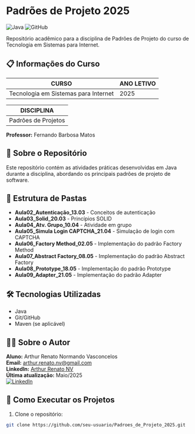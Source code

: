 # Padrões de Projeto 2025

![Java](https://img.shields.io/badge/Java-ED8B00?style=for-the-badge&logo=openjdk&logoColor=white)
![GitHub](https://img.shields.io/badge/GitHub-100000?style=for-the-badge&logo=github&logoColor=white)

Repositório acadêmico para a disciplina de Padrões de Projeto do curso de Tecnologia em Sistemas para Internet.

## 📋 Informações do Curso

| CURSO | ANO LETIVO |
|-------|-----------|
| Tecnologia em Sistemas para Internet | 2025 |

| DISCIPLINA |
|------------|
| Padrões de Projetos |

**Professor:** Fernando Barbosa Matos

## 🚀 Sobre o Repositório

Este repositório contém as atividades práticas desenvolvidas em Java durante a disciplina, abordando os principais padrões de projeto de software.

## 📂 Estrutura de Pastas

- **Aula02_Autenticação_13.03** - Conceitos de autenticação
- **Aula03_Solid_20.03** - Princípios SOLID
- **Aula04_Atv. Grupo_10.04** - Atividade em grupo
- **Aula05_Simula Login CAPTCHA_21.04** - Simulação de login com CAPTCHA
- **Aula06_Factory Method_02.05** - Implementação do padrão Factory Method
- **Aula07_Abstract Factory_08.05** - Implementação do padrão Abstract Factory
- **Aula08_Prototype_18.05** - Implementação do padrão Prototype
- **Aula09_Adapter_21.05** - Implementação do padrão Adapter

## 🛠 Tecnologias Utilizadas

- Java
- Git/GitHub
- Maven (se aplicável)

  
## 👨‍💻 Sobre o Autor
**Aluno:** Arthur Renato Normando Vasconcelos  
**Email:** arthur.renato.nv@gmail.com  
**LinkedIn:** [Arthur Renato NV](https://www.linkedin.com/in/arthur-renato-nv/)  
**Última atualização:** Maio/2025  
[![LinkedIn](https://img.shields.io/badge/LinkedIn-Connect-blue?style=flat-square&logo=linkedin)](https://www.linkedin.com/in/arthur-renato-nv/)

## 📝 Como Executar os Projetos

1. Clone o repositório:
```bash
git clone https://github.com/seu-usuario/Padroes_de_Projeto_2025.git
